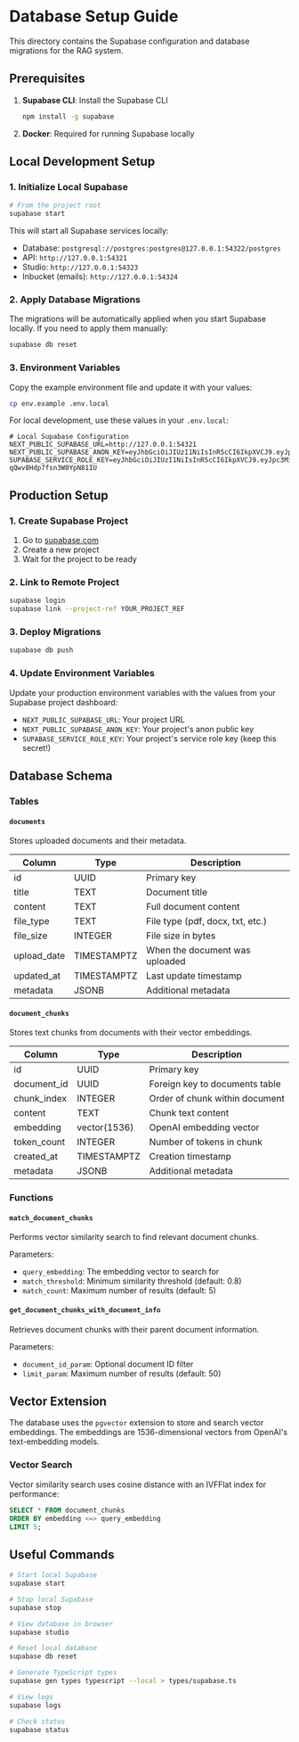 # Database Setup Guide

This directory contains the Supabase configuration and database migrations for the RAG system.

## Prerequisites

1. **Supabase CLI**: Install the Supabase CLI
   ```bash
   npm install -g supabase
   ```

2. **Docker**: Required for running Supabase locally

## Local Development Setup

### 1. Initialize Local Supabase

```bash
# From the project root
supabase start
```

This will start all Supabase services locally:
- Database: `postgresql://postgres:postgres@127.0.0.1:54322/postgres`
- API: `http://127.0.0.1:54321`
- Studio: `http://127.0.0.1:54323`
- Inbucket (emails): `http://127.0.0.1:54324`

### 2. Apply Database Migrations

The migrations will be automatically applied when you start Supabase locally. If you need to apply them manually:

```bash
supabase db reset
```

### 3. Environment Variables

Copy the example environment file and update it with your values:

```bash
cp env.example .env.local
```

For local development, use these values in your `.env.local`:

```env
# Local Supabase Configuration
NEXT_PUBLIC_SUPABASE_URL=http://127.0.0.1:54321
NEXT_PUBLIC_SUPABASE_ANON_KEY=eyJhbGciOiJIUzI1NiIsInR5cCI6IkpXVCJ9.eyJpc3MiOiJzdXBhYmFzZS1kZW1vIiwicm9sZSI6ImFub24iLCJleHAiOjE5ODM4MTI5OTZ9.CRXP1A7WOeoJeXxjNni43kdQwgnWNReilDMblYTn_I0
SUPABASE_SERVICE_ROLE_KEY=eyJhbGciOiJIUzI1NiIsInR5cCI6IkpXVCJ9.eyJpc3MiOiJzdXBhYmFzZS1kZW1vIiwicm9sZSI6InNlcnZpY2Vfcm9sZSIsImV4cCI6MTk4MzgxMjk5Nn0.EGIM96RAZx35lJzdJsyH-qQwv8Hdp7fsn3W0YpN81IU
```

## Production Setup

### 1. Create Supabase Project

1. Go to [supabase.com](https://supabase.com)
2. Create a new project
3. Wait for the project to be ready

### 2. Link to Remote Project

```bash
supabase login
supabase link --project-ref YOUR_PROJECT_REF
```

### 3. Deploy Migrations

```bash
supabase db push
```

### 4. Update Environment Variables

Update your production environment variables with the values from your Supabase project dashboard:

- `NEXT_PUBLIC_SUPABASE_URL`: Your project URL
- `NEXT_PUBLIC_SUPABASE_ANON_KEY`: Your project's anon public key
- `SUPABASE_SERVICE_ROLE_KEY`: Your project's service role key (keep this secret!)

## Database Schema

### Tables

#### `documents`
Stores uploaded documents and their metadata.

| Column | Type | Description |
|--------|------|-------------|
| id | UUID | Primary key |
| title | TEXT | Document title |
| content | TEXT | Full document content |
| file_type | TEXT | File type (pdf, docx, txt, etc.) |
| file_size | INTEGER | File size in bytes |
| upload_date | TIMESTAMPTZ | When the document was uploaded |
| updated_at | TIMESTAMPTZ | Last update timestamp |
| metadata | JSONB | Additional metadata |

#### `document_chunks`
Stores text chunks from documents with their vector embeddings.

| Column | Type | Description |
|--------|------|-------------|
| id | UUID | Primary key |
| document_id | UUID | Foreign key to documents table |
| chunk_index | INTEGER | Order of chunk within document |
| content | TEXT | Chunk text content |
| embedding | vector(1536) | OpenAI embedding vector |
| token_count | INTEGER | Number of tokens in chunk |
| created_at | TIMESTAMPTZ | Creation timestamp |
| metadata | JSONB | Additional metadata |

### Functions

#### `match_document_chunks`
Performs vector similarity search to find relevant document chunks.

Parameters:
- `query_embedding`: The embedding vector to search for
- `match_threshold`: Minimum similarity threshold (default: 0.8)
- `match_count`: Maximum number of results (default: 5)

#### `get_document_chunks_with_document_info`
Retrieves document chunks with their parent document information.

Parameters:
- `document_id_param`: Optional document ID filter
- `limit_param`: Maximum number of results (default: 50)

## Vector Extension

The database uses the `pgvector` extension to store and search vector embeddings. The embeddings are 1536-dimensional vectors from OpenAI's text-embedding models.

### Vector Search

Vector similarity search uses cosine distance with an IVFFlat index for performance:

```sql
SELECT * FROM document_chunks 
ORDER BY embedding <=> query_embedding 
LIMIT 5;
```

## Useful Commands

```bash
# Start local Supabase
supabase start

# Stop local Supabase
supabase stop

# View database in browser
supabase studio

# Reset local database
supabase db reset

# Generate TypeScript types
supabase gen types typescript --local > types/supabase.ts

# View logs
supabase logs

# Check status
supabase status
``` 